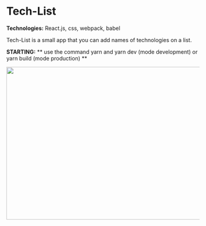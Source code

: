 # Tech-List

<b>Technologies:</b> React.js, css, webpack, babel

Tech-List is a small app that you can add names of technologies on a list.

<b>STARTING:</b>
** use the command yarn and yarn dev (mode development) or yarn build (mode production) **

<img width="700" height="400" src="https://raw.githubusercontent.com/thailajf/Tech-List/master/TechList.png"/>
